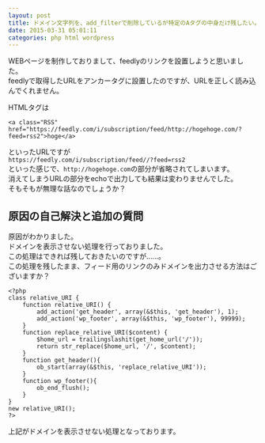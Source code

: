 ```yaml
---
layout: post
title: ドメイン文字列を、add_filterで削除しているが特定のAタグの中身だけ残したい。
date: 2015-03-31 05:01:11
categories: php html wordpress
---
```

<!-- {% raw %} -->
<p>WEBページを制作しておりまして、feedlyのリンクを設置しようと思いました。<br>
feedlyで取得したURLをアンカータグに設置したのですが、URLを正しく読み込んでくれません。</p>

<p>HTMLタグは</p>

<p><code>&lt;a class="RSS" href="https://feedly.com/i/subscription/feed/http://hogehoge.com/?feed=rss2"&gt;hoge&lt;/a&gt;</code></p>

<p>といったURLですが<br>
<code>https://feedly.com/i/subscription/feed//?feed=rss2</code><br>
といった感じで、<code>http://hogehoge.com</code>の部分が省略されてしまいます。<br>
消えてしまうURLの部分をechoで出力しても結果は変わりませんでした。<br>
そもそもが無理な話なのでしょうか？</p>

<h2>原因の自己解決と追加の質問</h2>

<p>原因がわかりました。<br>
ドメインを表示させない処理を行っておりました。<br>
この処理はできれば残しておきたいのですが……。<br>
この処理を残したまま、フィード用のリンクのみドメインを出力させる方法はございますか？</p>

<pre><code>&lt;?php
class relative_URI {
    function relative_URI() {
        add_action('get_header', array(&amp;$this, 'get_header'), 1);
        add_action('wp_footer', array(&amp;$this, 'wp_footer'), 99999);
    }
    function replace_relative_URI($content) {
        $home_url = trailingslashit(get_home_url('/'));
        return str_replace($home_url, '/', $content);
    }
    function get_header(){
        ob_start(array(&amp;$this, 'replace_relative_URI'));
    }
    function wp_footer(){
        ob_end_flush();
    }
}
new relative_URI();
?&gt;
</code></pre>

<p>上記がドメインを表示させない処理となっております。</p>
<!-- {% endraw %} -->
